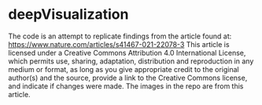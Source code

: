 # deepVisualization
The code is an attempt to replicate findings from the article found at: 
https://www.nature.com/articles/s41467-021-22078-3
This article is licensed under a Creative Commons Attribution 4.0 International License, which permits use, sharing, adaptation, distribution and reproduction in any medium or format, as long as you give appropriate credit to the original author(s) and the source, provide a link to the Creative Commons license, and indicate if changes were made.
The images in the repo are from this article.
